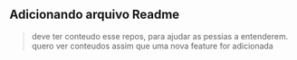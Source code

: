 ## Adicionando arquivo Readme

> deve ter conteudo esse repos, para ajudar as pessias a entenderem.
> quero ver conteudos assim que uma nova feature for adicionada
